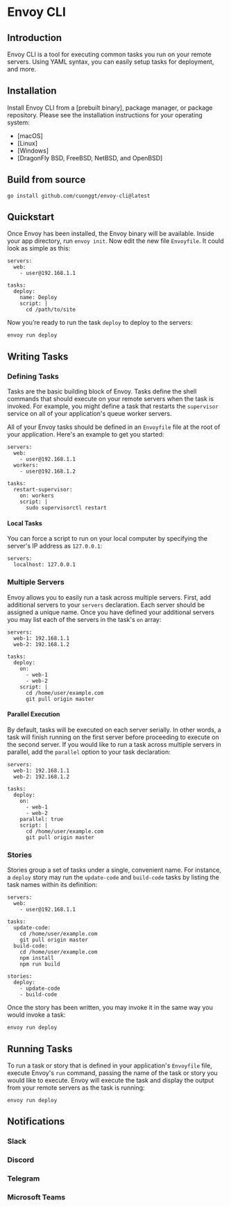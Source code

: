 # Envoy CLI

<a name="introduction"></a>
## Introduction

Envoy CLI is a tool for executing common tasks you run on your remote servers. Using YAML syntax, you can easily setup tasks for deployment, and more.

<a name="installation"></a>
## Installation

Install Envoy CLI from a [prebuilt binary], package manager, or package repository. Please see the installation instructions for your operating system:

- [macOS]
- [Linux]
- [Windows]
- [DragonFly BSD, FreeBSD, NetBSD, and OpenBSD]

<a name="build-from-source"></a>
## Build from source

```shell
go install github.com/cuonggt/envoy-cli@latest
```

<a name="quickstart"></a>
## Quickstart

Once Envoy has been installed, the Envoy binary will be available. Inside your app directory, run `envoy init`. Now edit the new file `Envoyfile`. It could look as simple as this:

```
servers:
  web:
    - user@192.168.1.1

tasks:
  deploy:
    name: Deploy
    script: |
      cd /path/to/site
```

Now you’re ready to run the task `deploy` to deploy to the servers:

```shell
envoy run deploy
```

<a name="writing-tasks"></a>
## Writing Tasks

<a name="defining-tasks"></a>
### Defining Tasks

Tasks are the basic building block of Envoy. Tasks define the shell commands that should execute on your remote servers when the task is invoked. For example, you might define a task that restarts the `supervisor` service on all of your application's queue worker servers.

All of your Envoy tasks should be defined in an `Envoyfile` file at the root of your application. Here's an example to get you started:

```
servers:
  web:
    - user@192.168.1.1
  workers:
    - user@192.168.1.2

tasks:
  restart-supervisor:
    on: workers
    script: |
      sudo supervisorctl restart
```

<a name="local-tasks"></a>
#### Local Tasks

You can force a script to run on your local computer by specifying the server's IP address as `127.0.0.1`:

```
servers:
  localhost: 127.0.0.1
```

<a name="multiple-servers"></a>
### Multiple Servers

Envoy allows you to easily run a task across multiple servers. First, add additional servers to your `servers` declaration. Each server should be assigned a unique name. Once you have defined your additional servers you may list each of the servers in the task's `on` array:

```
servers:
  web-1: 192.168.1.1
  web-2: 192.168.1.2

tasks:
  deploy:
    on:
      - web-1
      - web-2
    script: |
      cd /home/user/example.com
      git pull origin master
```

<a name="parallel-execution"></a>
#### Parallel Execution

By default, tasks will be executed on each server serially. In other words, a task will finish running on the first server before proceeding to execute on the second server. If you would like to run a task across multiple servers in parallel, add the `parallel` option to your task declaration:

```
servers:
  web-1: 192.168.1.1
  web-2: 192.168.1.2

tasks:
  deploy:
    on:
      - web-1
      - web-2
    parallel: true
    script: |
      cd /home/user/example.com
      git pull origin master
```

<a name="stories"></a>
### Stories

Stories group a set of tasks under a single, convenient name. For instance, a `deploy` story may run the `update-code` and `build-code` tasks by listing the task names within its definition:

```
servers:
  web:
    - user@192.168.1.1

tasks:
  update-code:
    cd /home/user/example.com
    git pull origin master
  build-code:
    cd /home/user/example.com
    npm install
    npm run build

stories:
  deploy:
    - update-code
    - build-code
```

Once the story has been written, you may invoke it in the same way you would invoke a task:

```shell
envoy run deploy
```

<a name="running-tasks"></a>
## Running Tasks

To run a task or story that is defined in your application's `Envoyfile` file, execute Envoy's `run` command, passing the name of the task or story you would like to execute. Envoy will execute the task and display the output from your remote servers as the task is running:

```shell
envoy run deploy
```

<a name="notifications"></a>
## Notifications

<a name="slack"></a>
### Slack

<a name="discord"></a>
### Discord

<a name="telegram"></a>
### Telegram

<a name="microsoft-teams"></a>
### Microsoft Teams
